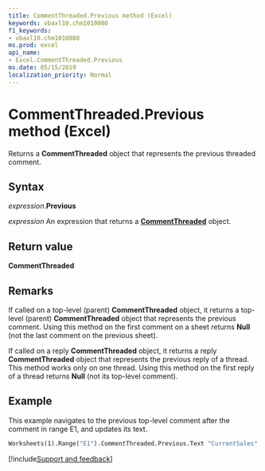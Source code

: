 ```yaml
---
title: CommentThreaded.Previous method (Excel)
keywords: vbaxl10.chm1010080
f1_keywords:
- vbaxl10.chm1010080
ms.prod: excel
api_name:
- Excel.CommentThreaded.Previous
ms.date: 05/15/2019
localization_priority: Normal
---
```



# CommentThreaded.Previous method (Excel)

Returns a **CommentThreaded** object that represents the previous threaded comment.

## Syntax

_expression_.**Previous**

_expression_ An expression that returns a **[CommentThreaded](Excel.CommentThreaded.md)** object.


## Return value

**CommentThreaded**


## Remarks

If called on a top-level (parent) **CommentThreaded** object, it returns a top-level (parent) **CommentThreaded** object that represents the previous comment. Using this method on the first comment on a sheet returns **Null** (not the last comment on the previous sheet).   

If called on a reply **CommentThreaded** object, it returns a reply **CommentThreaded** object that represents the previous reply of a thread. This method works only on one thread. Using this method on the first reply of a thread returns **Null** (not its top-level comment). 
 

## Example

This example navigates to the previous top-level comment after the comment in range E1, and updates its text.

```vb
Worksheets(1).Range("E1").CommentThreaded.Previous.Text "CurrentSales"
```


[!include[Support and feedback](~/includes/feedback-boilerplate.md)]
